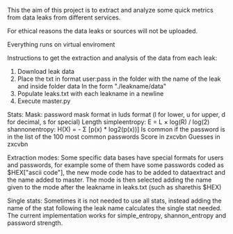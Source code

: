 This the aim of this project is to extract and analyze some quick metrics from data leaks from different services.

For ethical reasons the data leaks or sources will not be uploaded.

Everything runs on virtual enviroment

Instructions to get the extraction and analysis of the data from each leak:

1. Download leak data
2. Place the txt in format user:pass in the folder with the name of the leak and inside folder data
    In the form "./leakname/data"
3. Populate leaks.txt with each leakname in a newline
4. Execute master.py

Stats:
    Mask: password mask format in luds format (l for lower, u for upper, d for decimal, s for special)
    Length
    simpleentropy: E = L × log(R) / log(2)
    shannonentropy: H(X) = - Σ [p(x) * log2(p(x))] 
    Is common if the password is in the list of the 100 most common passwords
    Score in zxcvbn
    Guesses in zxcvbn

Extraction modes:
    Some specific data bases have special formats for users and passwords, for example some of them have some passwords coded as $HEX["ascii code"], the new mode code has to be added to dataextract and the name added to master. The mode is then selected adding the name given to the mode after the leakname in leaks.txt (such as sharethis $HEX) 

Single stats:
    Sometimes it is not needed to use all stats, instead adding the name of the stat following the leak name calculates the single stat needed. The current implementation works for simple_entropy, shannon_entropy and password strength.
